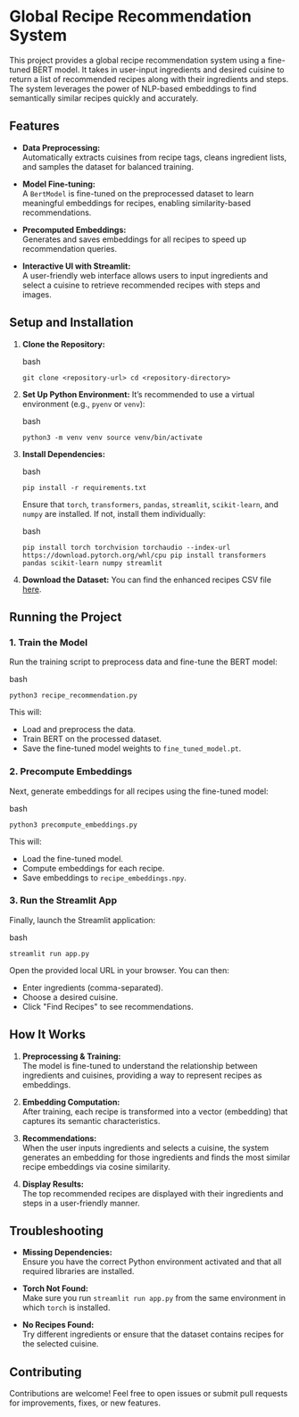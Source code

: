 
# Global Recipe Recommendation System

This project provides a global recipe recommendation system using a fine-tuned BERT model. It takes in user-input ingredients and desired cuisine to return a list of recommended recipes along with their ingredients and steps. The system leverages the power of NLP-based embeddings to find semantically similar recipes quickly and accurately.

## Features

-   **Data Preprocessing:**  
    Automatically extracts cuisines from recipe tags, cleans ingredient lists, and samples the dataset for balanced training.
    
-   **Model Fine-tuning:**  
    A  `BertModel`  is fine-tuned on the preprocessed dataset to learn meaningful embeddings for recipes, enabling similarity-based recommendations.
    
-   **Precomputed Embeddings:**  
    Generates and saves embeddings for all recipes to speed up recommendation queries.
    
-   **Interactive UI with Streamlit:**  
    A user-friendly web interface allows users to input ingredients and select a cuisine to retrieve recommended recipes with steps and images.
    
       

## Setup and Installation

1.  **Clone the Repository:**
    
    bash
    
    `git clone <repository-url>
    cd <repository-directory>` 
    
2.  **Set Up Python Environment:**  It’s recommended to use a virtual environment (e.g.,  `pyenv`  or  `venv`):
    
    bash
    
    `python3 -m venv venv
    source venv/bin/activate` 
    
3.  **Install Dependencies:**
    
    bash
    
    `pip install -r requirements.txt` 
    
    Ensure that  `torch`,  `transformers`,  `pandas`,  `streamlit`,  `scikit-learn`, and  `numpy`  are installed. If not, install them individually:
    
    bash
    
    `pip install torch torchvision torchaudio --index-url https://download.pytorch.org/whl/cpu
    pip install transformers pandas scikit-learn numpy streamlit` 
    
4.  **Download the Dataset:**  You can find the enhanced recipes CSV file [here](https://www.kaggle.com/datasets/behnamrahdari/foodcom-enhanced-recipes-with-images).

    

## Running the Project

### 1. Train the Model

Run the training script to preprocess data and fine-tune the BERT model:

bash

`python3 recipe_recommendation.py` 

This will:

-   Load and preprocess the data.
-   Train BERT on the processed dataset.
-   Save the fine-tuned model weights to  `fine_tuned_model.pt`.

### 2. Precompute Embeddings

Next, generate embeddings for all recipes using the fine-tuned model:

bash

`python3 precompute_embeddings.py` 

This will:

-   Load the fine-tuned model.
-   Compute embeddings for each recipe.
-   Save embeddings to  `recipe_embeddings.npy`.

### 3. Run the Streamlit App

Finally, launch the Streamlit application:

bash

`streamlit run app.py` 

Open the provided local URL in your browser. You can then:

-   Enter ingredients (comma-separated).
-   Choose a desired cuisine.
-   Click "Find Recipes" to see recommendations.

## How It Works

1.  **Preprocessing & Training:**  
    The model is fine-tuned to understand the relationship between ingredients and cuisines, providing a way to represent recipes as embeddings.
    
2.  **Embedding Computation:**  
    After training, each recipe is transformed into a vector (embedding) that captures its semantic characteristics.
    
3.  **Recommendations:**  
    When the user inputs ingredients and selects a cuisine, the system generates an embedding for those ingredients and finds the most similar recipe embeddings via cosine similarity.
    
4.  **Display Results:**  
    The top recommended recipes are displayed with their ingredients and steps in a user-friendly manner.

## Troubleshooting

-   **Missing Dependencies:**  
    Ensure you have the correct Python environment activated and that all required libraries are installed.
    
-   **Torch Not Found:**  
    Make sure you run  `streamlit run app.py`  from the same environment in which  `torch`  is installed.
    
-   **No Recipes Found:**  
    Try different ingredients or ensure that the dataset contains recipes for the selected cuisine.
    

## Contributing

Contributions are welcome! Feel free to open issues or submit pull requests for improvements, fixes, or new features.

